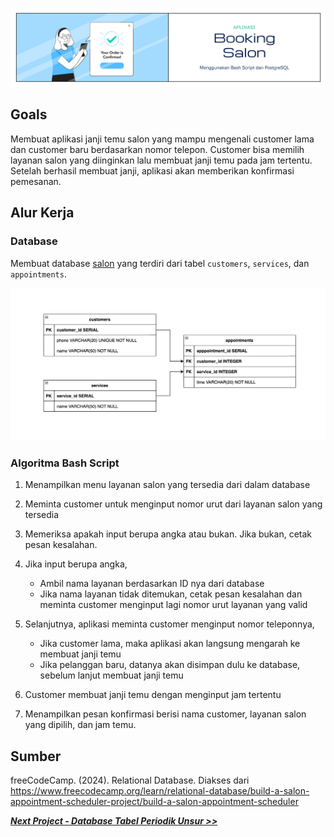 ![Cover](https://github.com/dipintoo/salon_database/blob/main/img/Cover_3.jpg)

## Goals

Membuat aplikasi janji temu salon yang mampu mengenali customer lama dan customer baru berdasarkan nomor telepon. Customer bisa memilih layanan salon yang diinginkan lalu membuat janji temu pada jam tertentu. Setelah berhasil membuat janji, aplikasi akan memberikan konfirmasi pemesanan.

## Alur Kerja

### Database

Membuat database [salon](https://github.com/dipintoo/salon_database/blob/main/simple_salon.sql) yang terdiri dari tabel `customers`, `services`, dan `appointments`.

![Database design](https://github.com/dipintoo/salon_database/blob/main/img/Database%20Design.png)

### Algoritma Bash Script

1. Menampilkan menu layanan salon yang tersedia dari dalam database
2. Meminta customer untuk menginput nomor urut dari layanan salon yang tersedia
3. Memeriksa apakah input berupa angka atau bukan. Jika bukan, cetak pesan kesalahan.
4. Jika input berupa angka,

   - Ambil nama layanan berdasarkan ID nya dari database
   - Jika nama layanan tidak ditemukan, cetak pesan kesalahan dan meminta customer menginput lagi nomor urut layanan yang valid
5. Selanjutnya, aplikasi meminta customer menginput nomor teleponnya,
   - Jika customer lama, maka aplikasi akan langsung mengarah ke membuat janji temu
   - Jika pelanggan baru, datanya akan disimpan dulu ke database, sebelum lanjut membuat janji temu
6. Customer membuat janji temu dengan menginput jam tertentu
7. Menampilkan pesan konfirmasi berisi nama customer, layanan salon yang dipilih, dan jam temu.

## Sumber

freeCodeCamp. (2024). Relational Database. Diakses dari https://www.freecodecamp.org/learn/relational-database/build-a-salon-appointment-scheduler-project/build-a-salon-appointment-scheduler


[**_Next Project - Database Tabel Periodik Unsur >>_**](https://github.com/dipintoo/periodic-table_database)
